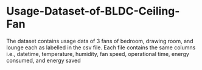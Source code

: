 # Usage-Dataset-of-BLDC-Ceiling-Fan
The dataset contains usage data of 3 fans of bedroom, drawing room, and lounge each as labelled in the csv file. Each file contains the same columns i.e., datetime, temperature, humidity, fan speed, operational time, energy consumed, and energy saved
